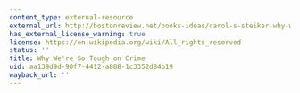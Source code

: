 ```yaml
---
content_type: external-resource
external_url: http://bostonreview.net/books-ideas/carol-s-steiker-why-we%E2%80%99re-so-tough-crime
has_external_license_warning: true
license: https://en.wikipedia.org/wiki/All_rights_reserved
status: ''
title: Why We're So Tough on Crime
uid: aa139d9d-90f7-4412-a888-1c3352d84b19
wayback_url: ''
---
```

